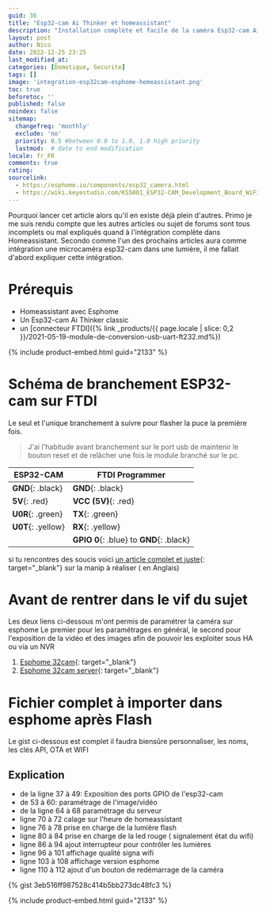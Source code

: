```yaml
---
guid: 36
title: "Esp32-cam Ai Thinker et homeassistant"
description: "Installation complète et facile de la caméra Esp32-cam Ai-thinker dans homeassistant via esphome"
layout: post
author: Nico
date: 2022-12-25 23:25
last_modified_at: 
categories: [Domotique, Securite]
tags: []
image: 'integration-esp32cam-esphome-homeassistant.png'
toc: true
beforetoc: ''
published: false
noindex: false
sitemap:
  changefreq: 'monthly'
  exclude: 'no'
  priority: 0.5 #between 0.0 to 1.0, 1.0 high priority
  lastmod:  # date to end modification
locale: fr_FR
comments: true
rating:  
sourcelink:
  - https://esphome.io/components/esp32_camera.html
  - https://wiki.keyestudio.com/KS5001_ESP32-CAM_Development_Board_WiFi%2BBluetooth_Module_with_OV2640_Camera_%28Black_and_Eco-friendly%29
---
```


Pourquoi lancer cet article alors qu'il en existe déjà plein d'autres. Primo je me suis rendu compte que les autres articles ou sujet de forums sont tous incomplets ou mal expliqués quand à l'intégration complète dans Homeassistant. Secondo comme l'un des prochains articles aura comme intégration une microcaméra esp32-cam dans une lumière, il me fallait d'abord expliquer cette intégration.

# Prérequis
- Homeassistant avec Esphome
- Un Esp32-cam Ai Thinker classic
- un [connecteur FTDI]({% link _products/{{ page.locale | slice: 0,2 }}/2021-05-19-module-de-conversion-usb-uart-ft232.md%})

{% include product-embed.html guid="2133" %}

# Schéma de branchement ESP32-cam sur FTDI

Le seul et l'unique branchement à suivre pour flasher la puce la première fois. 
> J'ai l'habitude avant branchement sur le port usb de maintenir le bouton reset et de relâcher une fois le module branché sur le pc.

|ESP32-CAM|FTDI Programmer|
|---------|---------------|
|**GND**{: .black}|**GND**{: .black}|
|**5V**{: .red}|**VCC (5V)**{: .red}|
|**U0R**{: .green}|**TX**{: .green}|
|**U0T**{: .yellow}|**RX**{: .yellow}|
||**GPIO 0**{: .blue} to **GND**{: .black}|

si tu rencontres des soucis voici [un article complet et juste](https://www.studiopieters.nl/esp32-cam-troubleshooting/){: target="_blank"} sur la manip à réaliser ( en Anglais)

# Avant de rentrer dans le vif du sujet

Les deux liens ci-dessous m'ont permis de paramétrer la caméra sur esphome
Le premier pour les paramétrages en général, le second pour l'exposition de la vidéo et des images afin de pouvoir les exploiter sous HA ou via un NVR

1. [Esphome 32cam](https://esphome.io/components/esp32_camera.html){: target="_blank"}
2. [Esphome 32cam server](https://esphome.io/components/esp32_camera_web_server.html){: target="_blank"}


# Fichier complet à importer dans esphome après Flash

Le gist ci-dessous est complet il faudra biensûre personnaliser, les noms, les clés API, OTA et WIFI

## Explication
- de la ligne 37 à 49: Exposition des ports GPIO de l'esp32-cam
- de 53 à 60: paramétrage de l'image/vidéo
- de la ligne 64 à 68 paramétrage du serveur
- ligne 70 à 72 calage sur l'heure de homeassistant
- ligne 76 à 78 prise en charge de la lumière flash
- ligne 80 à 84 prise en charge de la led rouge ( signalement état du wifi)
- ligne 86 à 94 ajout interrupteur pour contrôler les lumières
- ligne 96 à 101 affichage qualité signa wifi
- ligne 103 à 108 affichage version esphome
- ligne 110 à 112 ajout d'un bouton de redémarrage de la caméra

{% gist 3eb516ff987528c414b5bb273dc48fc3 %}

{% include product-embed.html guid="2133" %}

